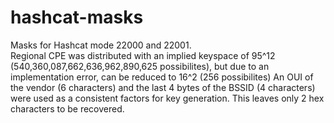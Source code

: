 # hashcat-masks
Masks for Hashcat mode 22000 and 22001.  
Regional CPE was distributed with an implied keyspace of 95^12 (540,360,087,662,636,962,890,625 possibilites), but due to an implementation error, can be reduced to 16^2 (256 possibilites)
An OUI of the vendor (6 characters) and the last 4 bytes of the BSSID (4 characters) were used as a consistent factors for key generation.  This leaves only 2 hex characters to be recovered. 

